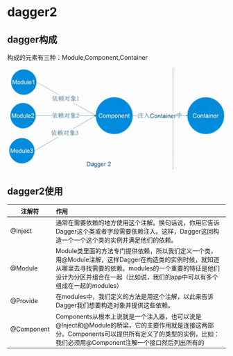 # dagger2

## dagger构成

构成的元素有三种：Module,Component,Container

![dagger2构成](./img/dagger2构成.jpg)


## dagger2使用

| 注解符        | 作用                                       |
| ---------- | :--------------------------------------- |
| @Inject    | 通常在需要依赖的地方使用这个注解。换句话说，你用它告诉Dagger这个类或者字段需要依赖注入。这样，Dagger这回构造一个一个这个类的实例并满足他们的依赖。 |
| @Module    | Module类里面的方法专门提供依赖，所以我们定义一个类，用@Module注解，这样Dagger在构造类的实例时候，就知道从哪里去寻找需要的依赖。modules的一个重要的特征是他们设计为分区并组合在一起（比如说，我们的app中可以有多个组成在一起的modules） |
| @Provide   | 在modules中，我们定义的方法是用这个注解，以此来告诉Dagger我们想要构造对象并提供这些依赖。 |
| @Component | Components从根本上说就是一个注入器，也可以说是@Inject和@Module的桥梁，它的主要作用就是连接这两部分。Components可以提供所有定义了的类型的实例，比如：我们必须用@Component注解一个接口然后列出所有的 |


